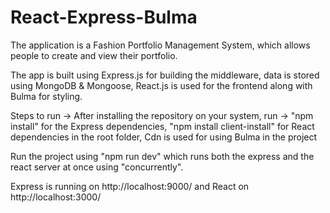 # React-Express-Bulma
The application is a Fashion Portfolio Management System, which allows people to create and view their portfolio.

The app is built using Express.js for building the middleware, data is stored using MongoDB & Mongoose, React.js is used for the frontend along with Bulma for styling.

Steps to run ->
After installing the repository on your system, run ->
"npm install" for the Express dependencies,
"npm install client-install" for React dependencies in the root folder,
Cdn is used for using Bulma in the project

Run the project using "npm run dev" which runs both the express and the react server at once using "concurrently".

Express is running on http://localhost:9000/ and React on http://localhost:3000/
